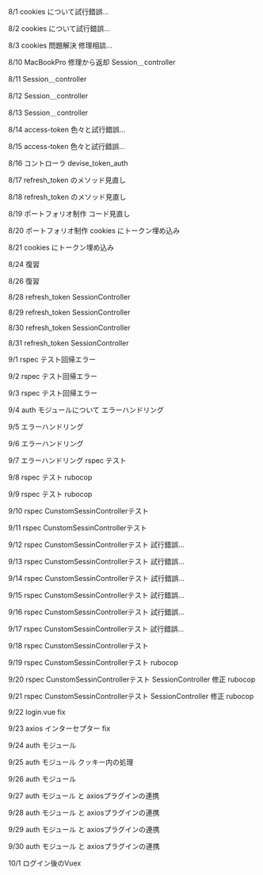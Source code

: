 8/1
cookies について試行錯誤...

8/2
cookies について試行錯誤...

8/3
cookies 問題解決
修理相談...

8/10
MacBookPro 修理から返却
Session＿controller

8/11
Session＿controller

8/12
Session＿controller

8/13
Session＿controller

8/14
access-token
色々と試行錯誤...

8/15
access-token
色々と試行錯誤...

8/16
コントローラ
devise_token_auth

8/17
refresh_token のメソッド見直し

8/18
refresh_token のメソッド見直し

8/19
ポートフォリオ制作
コード見直し

8/20
ポートフォリオ制作
cookies にトークン埋め込み

8/21
cookies にトークン埋め込み

8/24
復習

8/26
復習

8/28
refresh_token
SessionController

8/29
refresh_token
SessionController

8/30
refresh_token
SessionController

8/31
refresh_token
SessionController

9/1
rspec テスト回帰エラー

9/2
rspec テスト回帰エラー

9/3
rspec テスト回帰エラー

9/4
auth モジュールについて
エラーハンドリング

9/5
エラーハンドリング

9/6
エラーハンドリング

9/7
エラーハンドリング
rspec テスト

9/8
rspec テスト
rubocop

9/9
rspec テスト
rubocop

9/10
rspec CunstomSessinControllerテスト


9/11
rspec CunstomSessinControllerテスト

9/12
rspec CunstomSessinControllerテスト
試行錯誤...

9/13
rspec CunstomSessinControllerテスト
試行錯誤...

9/14
rspec CunstomSessinControllerテスト
試行錯誤...

9/15
rspec CunstomSessinControllerテスト
試行錯誤...

9/16
rspec CunstomSessinControllerテスト
試行錯誤...

9/17
rspec CunstomSessinControllerテスト
試行錯誤...

9/18
rspec CunstomSessinControllerテスト

9/19
rspec CunstomSessinControllerテスト
rubocop

9/20
rspec CunstomSessinControllerテスト
SessionController 修正
rubocop

9/21
rspec CunstomSessinControllerテスト
SessionController 修正
rubocop

9/22
login.vue fix

9/23
axios インターセプター fix

9/24
auth モジュール

9/25
auth モジュール
クッキー内の処理

9/26
auth モジュール

9/27
auth モジュール と axiosプラグインの連携

9/28
auth モジュール と axiosプラグインの連携

9/29
auth モジュール と axiosプラグインの連携

9/30
auth モジュール と axiosプラグインの連携

10/1
ログイン後のVuex
